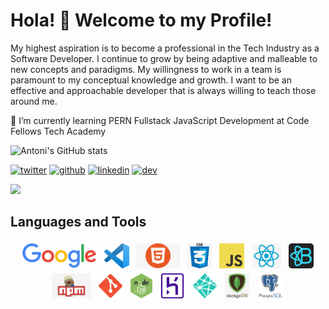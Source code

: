 # Hola! 👋 Welcome to my Profile!

My highest aspiration is to become a professional in the Tech Industry as a Software Developer. I continue to grow by being adaptive and malleable to new concepts and paradigms. My willingness to work in a team is paramount to my conceptual knowledge and growth. I want to be an effective and approachable developer that is always willing to teach those around me.

🌱 I’m currently learning PERN Fullstack JavaScript Development at Code Fellows Tech Academy

![Antoni's GitHub stats](https://github-readme-stats.vercel.app/api?username=antoni909&show_icons=true&theme=gotham&border_radius=25&custom_title=My%20Stats%20So-far)

[<img src='https://cdn.jsdelivr.net/npm/simple-icons@3.0.1/icons/twitter.svg' alt='twitter' height='40'>](https://twitter.com/avichu1992) [<img src='https://cdn.jsdelivr.net/npm/simple-icons@3.0.1/icons/github.svg' alt='github' height='40'>](https://github.com/antoni909) [<img src='https://cdn.jsdelivr.net/npm/simple-icons@3.0.1/icons/linkedin.svg' alt='linkedin' height='40'>](https://www.linkedin.com/in/lorenzo-ortega-antoni/)  [<img src='https://cdn.jsdelivr.net/npm/simple-icons@3.0.1/icons/dev-dot-to.svg' alt='dev' height='40'>](https://dev.to/@antoni909)  

![](https://visitor-badge.laobi.icu/badge?page_id=antoni909.antoni909) 

## Languages and Tools

<div>
  <p align="center">
    <img
      src="icons/google.png"
      alt="Google"
      height="40"
      style="vertical-align:top; margin:4px">
    <img
      src="icons/vscode.png"
      alt="VS-Editor"
      height="40"
      style="vertical-align:top; margin:4px">
    <img
      src="icons/html.png"
      alt="html"
      height="40"
      style="vertical-align:top; margin:4px">
    <img
      src="icons/css.png"
      alt="css"
      height="40"
      style="vertical-align:top; margin:4px">
    <img
      src="icons/js.png"
      alt="Javascript"
      height="40"
      style="vertical-align:top; margin:4px">
    <img
      src="icons/react.png"
      alt="react"
      height="40"
      style="vertical-align:top; margin:4px">
    <img
      src="icons/bootstrap.png"
      alt="React-Bootstrap"
      height="40"
      style="vertical-align:top; margin:4px">
    <img
      src="icons/npm.jpeg"
      alt="npm"
      height="40"
      style="vertical-align:top; margin:4px">
    <img
      src="icons/git.png"
      alt="git"
      height="40"
      style="vertical-align:top; margin:4px">
    <img
      src="icons/node-js.png"
      alt="node.js"
      height="40"
      style="vertical-align:top; margin:4px">
    <img
      src="icons/heroku.png"
      alt="heroku.js"
      height="40"
      style="vertical-align:top; margin:4px">
    <img
      src="icons/netlify.png"
      alt="netlify"
      height="40"
      style="vertical-align:top; margin:4px">  
    <img
      src="icons/mongodb.png"
      alt="heroku"
      height="40"
      style="vertical-align:top; margin:4px">
    <img
      src="icons/postgresql-logo.png"
      alt="PostgresQL"
      height="40"
      style="vertical-align:top; margin:4px">
  </p>
</div>
